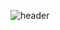 ![header](https://capsule-render.vercel.app/api?type=cylinder&color=auto&height=300&section=header&text=Hyunsang_Github&fontSize=70)
